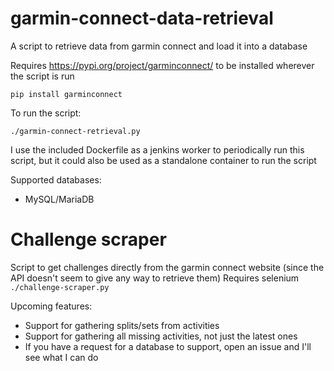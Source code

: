 # garmin-connect-data-retrieval
A script to retrieve data from garmin connect and load it into a database

Requires https://pypi.org/project/garminconnect/ to be installed wherever the script is run

`pip install garminconnect`

To run the script:

`./garmin-connect-retrieval.py`

I use the included Dockerfile as a jenkins worker to periodically run this script, but it could also be used as a standalone container to run the script

Supported databases:
- MySQL/MariaDB

# Challenge scraper
Script to get challenges directly from the garmin connect website (since the API doesn't seem to give any way to retrieve them)
Requires selenium
`./challenge-scraper.py`

Upcoming features:
- Support for gathering splits/sets from activities
- Support for gathering all missing activities, not just the latest ones
- If you have a request for a database to support, open an issue and I'll see what I can do
